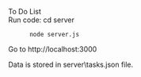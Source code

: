 To Do List  
Run code: cd server 

          node server.js
          
Go to http://localhost:3000

Data is stored in server\tasks.json file.
